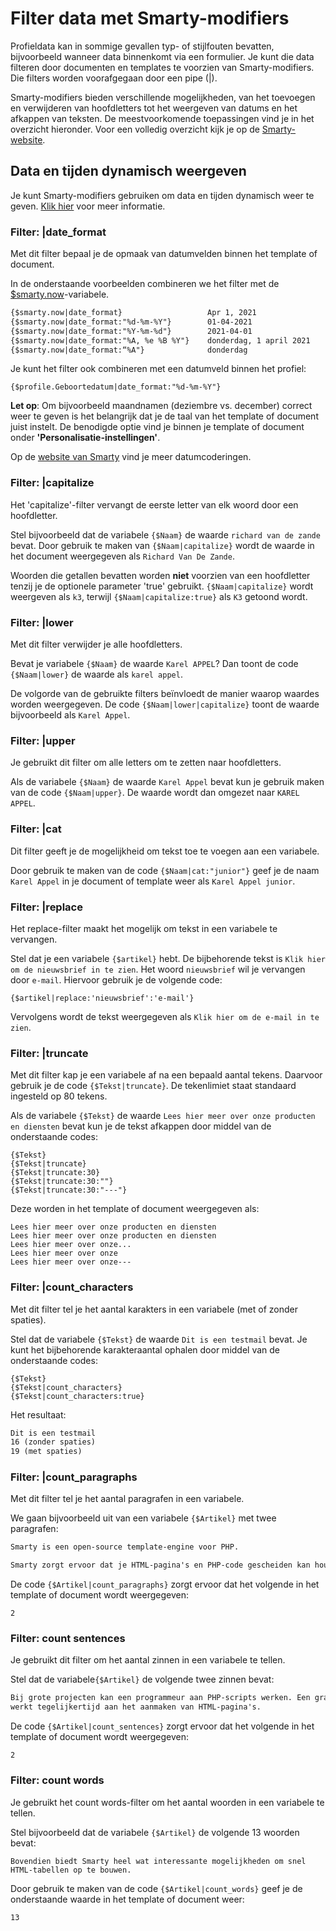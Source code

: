 # Filter data met Smarty-modifiers

Profieldata kan in sommige gevallen typ- of stijlfouten bevatten, bijvoorbeeld wanneer data binnenkomt via een formulier. Je kunt die data filteren door documenten en templates te voorzien van Smarty-modifiers. Die filters worden voorafgegaan door een pipe (|).  

Smarty-modifiers bieden verschillende mogelijkheden, van het toevoegen en verwijderen van hoofdletters tot het weergeven van datums en het afkappen van teksten. De meestvoorkomende toepassingen vind je in het overzicht hieronder. Voor een volledig overzicht kijk je op de [Smarty-website](https://www.smarty.net/docs/en/language.modifiers.tpl).

## Data en tijden dynamisch weergeven

Je kunt Smarty-modifiers gebruiken om data en tijden dynamisch weer te geven. [Klik hier](publisher-personalization-variables#data-en-tijden-dynamisch-weergeven) voor meer informatie.

### Filter: |date\_format

Met dit filter bepaal je de opmaak van datumvelden binnen het template of document. 

In de onderstaande voorbeelden combineren we het filter met de [$smarty.now](https://www.smarty.net/docs/en/language.variables.smarty.tpl#language.variables.smarty.now)-variabele.

```txt
{$smarty.now|date_format}                   Apr 1, 2021
{$smarty.now|date_format:"%d-%m-%Y"}        01-04-2021
{$smarty.now|date_format:"%Y-%m-%d"}        2021-04-01
{$smarty.now|date_format:"%A, %e %B %Y"}    donderdag, 1 april 2021
{$smarty.now|date_format:“%A"}              donderdag
```

Je kunt het filter ook combineren met een datumveld binnen het profiel:

`{$profile.Geboortedatum|date_format:"%d-%m-%Y"}`

**Let op**: Om bijvoorbeeld maandnamen (deziembre vs. december) correct weer te geven is het belangrijk dat je de taal van het template of document juist instelt. De benodigde optie vind je binnen je template of document onder **'Personalisatie-instellingen'**.

Op de [website van Smarty](http://www.smarty.net/docs/en/language.modifier.date.format.tpl) vind je meer datumcoderingen.

### Filter: |capitalize

Het 'capitalize'-filter vervangt de eerste letter van elk woord door een hoofdletter. 

Stel bijvoorbeeld dat de variabele `{$Naam}` de waarde `richard van de zande` bevat. Door gebruik te maken van `{$Naam|capitalize}` wordt de waarde in het document weergegeven als `Richard Van De Zande`.

Woorden die getallen bevatten worden **niet** voorzien van een hoofdletter tenzij je de optionele parameter 'true' gebruikt. `{$Naam|capitalize}` wordt weergeven als `k3`, terwijl `{$Naam|capitalize:true}` als `K3` getoond wordt.

### Filter: |lower

Met dit filter verwijder je alle hoofdletters.

Bevat je variabele `{$Naam}` de waarde `Karel APPEL`? Dan toont de code `{$Naam|lower}` de waarde als `karel appel`. 

De volgorde van de gebruikte filters beïnvloedt de manier waarop waardes worden weergegeven. De code `{$Naam|lower|capitalize}` toont de waarde bijvoorbeeld als `Karel Appel`. 

### Filter: |upper

Je gebruikt dit filter om alle letters om te zetten naar hoofdletters.

Als de variabele `{$Naam}` de waarde `Karel Appel` bevat kun je gebruik maken van de code `{$Naam|upper}`. De waarde wordt dan omgezet naar `KAREL APPEL`.

### Filter: |cat

Dit filter geeft je de mogelijkheid om tekst toe te voegen aan een variabele. 

Door gebruik te maken van de code `{$Naam|cat:"junior"}` geef je de naam `Karel Appel` in je document of template weer als `Karel Appel junior`.

### Filter: |replace

Het replace-filter maakt het mogelijk om tekst in een variabele te vervangen.

Stel dat je een variabele `{$artikel}` hebt. De bijbehorende tekst is `Klik hier om de nieuwsbrief in te zien`. Het woord `nieuwsbrief` wil je vervangen door `e-mail`. Hiervoor gebruik je de volgende code:

```
{$artikel|replace:'nieuwsbrief':'e-mail'}
```

Vervolgens wordt de tekst weergegeven als `Klik hier om de e-mail in te zien`.

### Filter: |truncate

Met dit filter kap je een variabele af na een bepaald aantal tekens. Daarvoor gebruik je de code `{$Tekst|truncate}`. De tekenlimiet staat standaard ingesteld op 80 tekens.

Als de variabele `{$Tekst}` de waarde `Lees hier meer over onze producten en diensten` bevat kun je de tekst afkappen door middel van de onderstaande codes:

```
{$Tekst}
{$Tekst|truncate}
{$Tekst|truncate:30}
{$Tekst|truncate:30:""}
{$Tekst|truncate:30:"---"}
```

Deze worden in het template of document weergegeven als:

```
Lees hier meer over onze producten en diensten
Lees hier meer over onze producten en diensten
Lees hier meer over onze...
Lees hier meer over onze
Lees hier meer over onze---
```

### Filter: |count\_characters

Met dit filter tel je het aantal karakters in een variabele (met of zonder spaties). 

Stel dat de variabele `{$Tekst}` de waarde `Dit is een testmail` bevat. Je kunt het bijbehorende karakteraantal ophalen door middel van de onderstaande codes:

```
{$Tekst}
{$Tekst|count_characters}
{$Tekst|count_characters:true}
```

Het resultaat:

```txt
Dit is een testmail
16 (zonder spaties)
19 (met spaties)
```

### Filter: |count\_paragraphs

Met dit filter tel je het aantal paragrafen in een variabele. 

We gaan bijvoorbeeld uit van een variabele `{$Artikel}` met twee paragrafen:

```txt
Smarty is een open-source template-engine voor PHP.

Smarty zorgt ervoor dat je HTML-pagina's en PHP-code gescheiden kan houden.
```

De code `{$Artikel|count_paragraphs}` zorgt ervoor dat het volgende in het template of document wordt weergegeven:

```
2
```

### Filter: count sentences

Je gebruikt dit filter om het aantal zinnen in een variabele te tellen. 

Stel dat de variabele`{$Artikel}` de volgende twee zinnen bevat:

```txt
Bij grote projecten kan een programmeur aan PHP-scripts werken. Een graficus
werkt tegelijkertijd aan het aanmaken van HTML-pagina's.
```

De code `{$Artikel|count_sentences}` zorgt ervoor dat het volgende in het template of document wordt weergegeven:

```
2
```

### Filter: count words

Je gebruikt het count words-filter om het aantal woorden in een variabele te tellen. 

Stel bijvoorbeeld dat de variabele `{$Artikel}` de volgende 13 woorden bevat: 

```
Bovendien biedt Smarty heel wat interessante mogelijkheden om snel HTML-tabellen op te bouwen.
```

Door gebruik te maken van de code `{$Artikel|count_words}` geef je de onderstaande waarde in het template of document weer:

```
13
```
